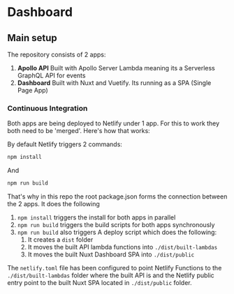 # Dashboard


## Main setup

The repository consists of 2 apps: 

1. **Apollo API** Built with Apollo Server Lambda meaning its a Serverless GraphQL API for events
2. **Dashboard** Built with Nuxt and Vuetify. Its running as a SPA (Single Page App)

### Continuous Integration

Both apps are being deployed to Netlify under 1 app. For this to work they both need to be 'merged'. Here's how that works:

By default Netlify triggers 2 commands:

```bash
npm install
```
And

```bash
npm run build
```

That's why in this repo the root package.json forms the connection between the 2 apps. It does the following

1. `npm install` triggers the install for both apps in parallel
2. `npm run build` triggers the build scripts for both apps synchronously 
3. `npm run build` also triggers A deploy script which does the following:
    1. It creates a `dist` folder
    2. It moves the built API lambda functions into `./dist/built-lambdas`
    3. It moves the built Nuxt Dashboard SPA into `./dist/public`
    
The `netlify.toml` file has been configured to point Netlify Functions to the `./dist/built-lambdas` folder where the built API is and the Netlify public entry point to the built Nuxt SPA located in `./dist/public` folder.



